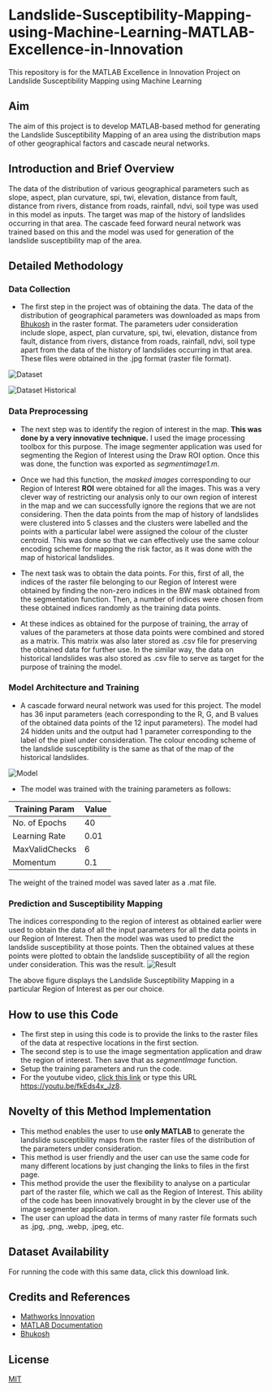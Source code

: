 # Landslide-Susceptibility-Mapping-using-Machine-Learning-MATLAB-Excellence-in-Innovation
This repository is for the MATLAB Excellence in Innovation Project on Landslide Susceptibility Mapping using Machine Learning

## Aim
The aim of this project is to develop MATLAB-based method for generating the Landslide Susceptibility Mapping of an area using the distribution maps of other geographical factors and cascade neural networks. 

## Introduction and Brief Overview
The data of the distribution of various geographical parameters such as slope, aspect, plan curvature, spi, twi, elevation, distance from fault, distance from rivers, distance from roads, rainfall, ndvi, soil type was used in this model as inputs. The target was map of the history of landslides occurring in that area. The cascade feed forward neural network was trained based on this and the model was used for generation of the landslide susceptibility map of the area.

## Detailed Methodology
### Data Collection
- The first step in the project was of obtaining the data. The data of the distribution of geographical parameters was downloaded as maps from [Bhukosh](https://bhukosh.gsi.gov.in/Bhukosh/Public) in the raster format. The parameters uder consideration include slope, aspect, plan curvature, spi, twi, elevation, distance from fault, distance from rivers, distance from roads, rainfall, ndvi, soil type apart from the data of the history of landslides occurring in that area. These files were obtained in the .jpg format (raster file format). 

![Dataset](https://github.com/JaidevSK/Landslide-Susceptibility-Mapping-using-Machine-Learning-MATLAB-Excellence-in-Innovation-Project/blob/main/Dataset.webp?raw=true)


![Dataset Historical](https://github.com/JaidevSK/Landslide-Susceptibility-Mapping-using-Machine-Learning-MATLAB-Excellence-in-Innovation-Project/blob/main/dataset1_historical.webp?raw=true)

### Data Preprocessing

- The next step was to identify the region of interest in the map. **This was done by a very innovative technique.** I used the image processing toolbox for this purpose. The image segmenter application was used for segmenting the Region of Interest using the Draw ROI option. Once this was done, the function was exported as *segmentimage1.m*.

- Once we had this function, the *masked images* corresponding to our Region of Interest **ROI** were obtained for all the images. This was a very clever way of restricting our analysis only to our own region of interest in the map and we can successfully ignore the regions that we are not considering. Then the data points from the map of history of landslides were clustered into 5 classes and the clusters were labelled and the points with a particular label were assigned the colour of the cluster centroid. This was done so that we can effectively use the same colour encoding scheme for mapping the risk factor, as it was done with the map of historical landslides. 

- The next task was to obtain the data points. For this, first of all, the indices of the raster file belonging to our Region of Interest were obtained by finding the non-zero indices in the BW mask obtained from the segmentation function. Then, a number of indices were chosen from these obtained indices randomly as the training data points.

- At these indices as obtained for the purpose of training, the array of values of the parameters at those data points were combined and stored as a matrix. This matrix was also later stored as .csv file for preserving the obtained data for further use. In the similar way, the data on historical landslides was also stored as .csv file to serve as target for the purpose of training the model.

### Model Architecture and Training

- A cascade forward neural network was used for this project. The model has 36 input parameters (each corresponding to the R, G, and B values of the obtained data points of the 12 input parameters). The model had 24 hidden units and the output had 1 parameter corresponding to the label of the pixel under consideration. The colour encoding scheme of the landslide susceptibility is the same as that of the map of the historical landslides.

![Model](https://github.com/JaidevSK/Landslide-Susceptibility-Mapping-using-Machine-Learning-MATLAB-Excellence-in-Innovation-Project/blob/main/Model%20Architecture.png?raw=true)

- The model was trained with the training parameters as follows:

Training Param  | Value
--------------- | ---------------
No. of Epochs   | 40
Learning Rate   | 0.01
MaxValidChecks  | 6
Momentum        | 0.1

The weight of the trained model was saved later as a .mat file.


### Prediction and Susceptibility Mapping
The indices corresponding to the region of interest as obtained earlier were used to obtain the data of all the input parameters for all the data points in our Region of Interest. Then the model was was used to predict the landslide susceptibility at those points. Then the obtained values at these points were plotted to obtain the landslide susceptibility of all the region under consideration. This was the result.
![Result](https://github.com/JaidevSK/Landslide-Susceptibility-Mapping-using-Machine-Learning-MATLAB-Excellence-in-Innovation-Project/blob/main/landslide%20mapping%202.jpg?raw=true)

The above figure displays the Landslide Susceptibility Mapping in a particular Region of Interest as per our choice.

## How to use this Code
- The first step in using this code is to provide the links to the raster files of the data at respective locations in the first section.
- The second step is to use the image segmentation application and draw the region of interest. Then save that as *segmentImage* function.
- Setup the training parameters and run the code.
- For the youtube video, [click this link](https://youtu.be/fkEds4x_Jz8) or type this URL https://youtu.be/fkEds4x_Jz8.
## Novelty of this Method Implementation
- This method enables the user to use **only MATLAB** to generate the landslide susceptibility maps from the raster files of the distribution of the parameters under consideration.
- This method is user friendly and the user can use the same code for many different locations by just changing the links to files in the first page.
- This method provide the user the flexibility to analyse on a particular part of the raster file, which we call as the Region of Interest. This ability of the code has been innovatively brought in by the clever use of the image segmenter application.
- The user can upload the data in terms of many raster file formats such as .jpg, .png, .webp, .jpeg, etc.

## Dataset Availability
For running the code with this same data, click this download link.

## Credits and References
- [Mathworks Innovation](https)
- [MATLAB Documentation](https://in.mathworks.com/help/matlab/)
- [Bhukosh](https://bhukosh.gsi.gov.in/Bhukosh/Public)

## License

[MIT](https://choosealicense.com/licenses/mit/)
